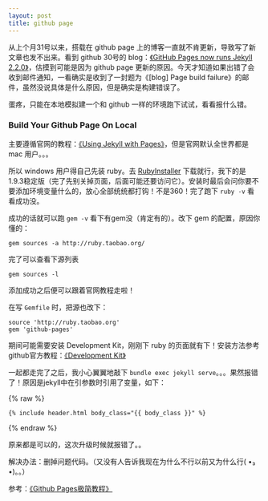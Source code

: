 ```yaml
---
layout: post
title: github page
---
```


从上个月31号以来，搭载在 github page 上的博客一直就不肯更新，导致写了新文章也发不出来。看到 github 30号的 blog：<a href="https://github.com/blog/1867-github-pages-now-runs-jekyll-2-2-0" target="_blank">《GitHub Pages now runs Jekyll 2.2.0》</a>，估摸到可能是因为 github page 更新的原因。今天才知道如果出错了会收到邮件通知，一看确实是收到了一封题为《[blog] Page build failure》的邮件，虽然没说具体是什么原因，但是确实是构建错误了。

蛋疼，只能在本地模拟建一个和 github 一样的环境跑下试试，看看报什么错。

### Build Your Github Page On Local

主要遵循官网的教程：<a href="https://help.github.com/articles/using-jekyll-with-pages" target="_blank">《Using Jekyll with Pages》</a>，但是官网默认全世界都是 mac 用户。。。

所以 windows 用户得自己先装 ruby。去 <a href="http://rubyinstaller.org/downloads/" target="_blank">RubyInstaller</a> 下载就行，我下的是1.9.3稳定版（完了先别关掉页面，后面可能还要访问它）。安装时最后会问你要不要添加环境变量什么的，放心全部统统都打钩！不是360！完了跑下 `ruby -v` 看看成功没。

成功的话就可以跑 `gem -v` 看下有gem没（肯定有的）。改下 gem 的配置，原因你懂的：

<pre class="bash"><code>gem sources -a http://ruby.taobao.org/</code></pre>

完了可以查看下源列表

<pre class="bash"><code>gem sources -l</code></pre>

添加成功之后便可以跟着官网教程走啦！

在写 `Gemfile` 时，把源也改下：

<pre><code>source 'http://ruby.taobao.org'
gem 'github-pages'
</code></pre>

期间可能需要安装 Development Kit，刚刚下 ruby 的页面就有下！安装方法参考github官方教程：<a href="https://github.com/oneclick/rubyinstaller/wiki/Development-kit" target="_blank">《Development Kit》</a>

一起都走完了之后，我小心翼翼地敲下 `bundle exec jekyll serve`。。。果然报错了！原因是jekyll中在引参数时引用了变量，如下：

{% raw %}
<pre class="jekyll"><code>{% include header.html body_class="{{ body_class }}" %}</code></pre>
{% endraw %}

原来都是可以的，这次升级时候就报错了。。

解决办法：删掉问题代码。（又没有人告诉我现在为什么不行以前又为什么行( •₃ •)。。）

参考：<a href="http://yanping.me/cn/blog/2012/03/18/github-pages-step-by-step/" target="_blank">《Github Pages极简教程》</a>